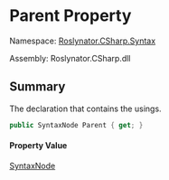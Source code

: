 # Parent Property

Namespace: [Roslynator.CSharp.Syntax](../../README.md)

Assembly: Roslynator\.CSharp\.dll

## Summary

The declaration that contains the usings\.

```csharp
public SyntaxNode Parent { get; }
```

#### Property Value

[SyntaxNode](https://docs.microsoft.com/en-us/dotnet/api/microsoft.codeanalysis.syntaxnode)


